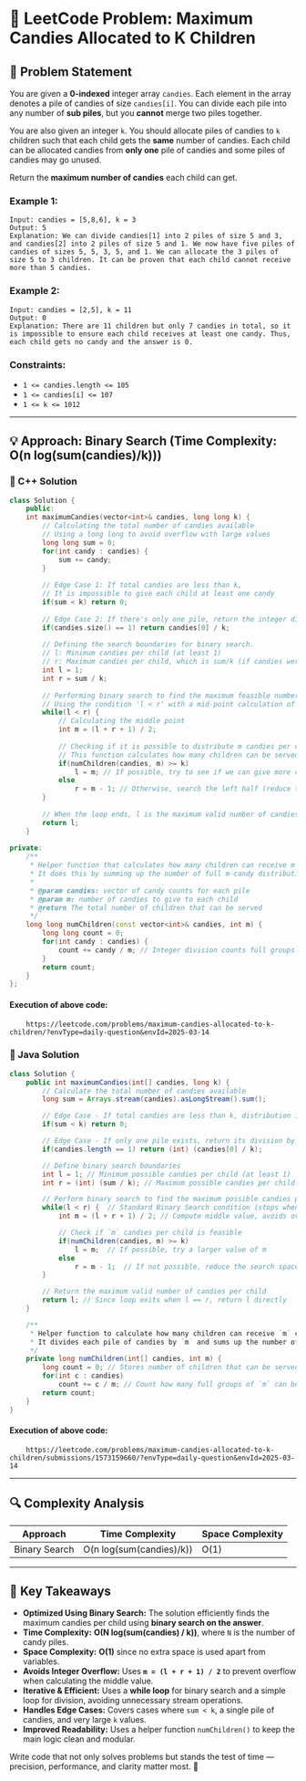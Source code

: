 # 🧠 LeetCode Problem: Maximum Candies Allocated to K Children

## 📌 Problem Statement

You are given a **0-indexed** integer array `candies`. Each element in the array denotes a pile of candies of size `candies[i]`. You can divide each pile into any number of **sub piles**, but you **cannot** merge two piles together.

You are also given an integer `k`. You should allocate piles of candies to `k` children such that each child gets the **same** number of candies. Each child can be allocated candies from **only one** pile of candies and some piles of candies may go unused.

Return the **maximum number of candies** each child can get.

### Example 1:

```plaintext
Input: candies = [5,8,6], k = 3
Output: 5
Explanation: We can divide candies[1] into 2 piles of size 5 and 3, and candies[2] into 2 piles of size 5 and 1. We now have five piles of candies of sizes 5, 5, 3, 5, and 1. We can allocate the 3 piles of size 5 to 3 children. It can be proven that each child cannot receive more than 5 candies.
```

### Example 2:

```plaintext
Input: candies = [2,5], k = 11
Output: 0
Explanation: There are 11 children but only 7 candies in total, so it is impossible to ensure each child receives at least one candy. Thus, each child gets no candy and the answer is 0.
```

### Constraints:

- `1 <= candies.length <= 105`
- `1 <= candies[i] <= 107`
- `1 <= k <= 1012`

---

## 💡 Approach: Binary Search (Time Complexity: O(n log(sum(candies)/k)))

### 🔧 C++ Solution
```cpp
class Solution {
    public:
    int maximumCandies(vector<int>& candies, long long k) {
        // Calculating the total number of candies available
        // Using a long long to avoid overflow with large values
        long long sum = 0;
        for(int candy : candies) {
            sum += candy;
        }
        
        // Edge Case 1: If total candies are less than k,
        // It is impossible to give each child at least one candy
        if(sum < k) return 0;
        
        // Edge Case 2: If there's only one pile, return the integer division of that pile by k
        if(candies.size() == 1) return candies[0] / k;
        
        // Defining the search boundaries for binary search.
        // l: Minimum candies per child (at least 1)
        // r: Maximum candies per child, which is sum/k (if candies were evenly distributed).
        int l = 1;
        int r = sum / k;
        
        // Performing binary search to find the maximum feasible number of candies per child
        // Using the condition 'l < r' with a mid-point calculation of (l + r + 1) / 2
        while(l < r) {
            // Calculating the middle point
            int m = (l + r + 1) / 2;
            
            // Checking if it is possible to distribute m candies per child to at least k children
            // This function calculates how many children can be served with m candies each
            if(numChildren(candies, m) >= k)
                l = m; // If possible, try to see if we can give more candies (search right half)
            else
                r = m - 1; // Otherwise, search the left half (reduce the number)
        }
        
        // When the loop ends, l is the maximum valid number of candies per child.
        return l;
    }
    
private:
    /**
     * Helper function that calculates how many children can receive m candies each
     * It does this by summing up the number of full m-candy distributions from each pile
     *
     * @param candies: vector of candy counts for each pile
     * @param m: number of candies to give to each child
     * @return The total number of children that can be served
     */
    long long numChildren(const vector<int>& candies, int m) {
        long long count = 0;
        for(int candy : candies) {
            count += candy / m; // Integer division counts full groups of m candies that can be formed
        }
        return count;
    }
};
```

#### Execution of above code:
```link
    https://leetcode.com/problems/maximum-candies-allocated-to-k-children/?envType=daily-question&envId=2025-03-14
```

### 🔧 Java Solution
```java
class Solution {
    public int maximumCandies(int[] candies, long k) {
        // Calculate the total number of candies available
        long sum = Arrays.stream(candies).asLongStream().sum();

        // Edge Case - If total candies are less than k, distribution is impossible
        if(sum < k) return 0;  

        // Edge Case - If only one pile exists, return its division by k
        if(candies.length == 1) return (int) (candies[0] / k);  

        // Define binary search boundaries
        int l = 1; // Minimum possible candies per child (at least 1)
        int r = (int) (sum / k); // Maximum possible candies per child

        // Perform binary search to find the maximum possible candies per child
        while(l < r) {  // Standard Binary Search condition (stops when l == r)
            int m = (l + r + 1) / 2; // Compute middle value, avoids overflow

            // Check if `m` candies per child is feasible
            if(numChildren(candies, m) >= k)
                l = m;  // If possible, try a larger value of m
            else
                r = m - 1;  // If not possible, reduce the search space
        }

        // Return the maximum valid number of candies per child
        return l; // Since loop exits when l == r, return l directly
    }

    /**
     * Helper function to calculate how many children can receive `m` candies each.
     * It divides each pile of candies by `m` and sums up the number of children served.
     */
    private long numChildren(int[] candies, int m) {
        long count = 0; // Stores number of children that can be served
        for(int c : candies)
            count += c / m; // Count how many full groups of `m` can be made
        return count;
    }
}
```

#### Execution of above code:
```link
    https://leetcode.com/problems/maximum-candies-allocated-to-k-children/submissions/1573159660/?envType=daily-question&envId=2025-03-14
```

---


## 🔍 Complexity Analysis

| Approach      | Time Complexity          | Space Complexity |
|---------------|--------------------------|------------------|
| Binary Search | O(n log(sum(candies)/k)) | O(1)             |

---

## 🏅 Key Takeaways  

- **Optimized Using Binary Search:** The solution efficiently finds the maximum candies per child using **binary search on the answer**.  
- **Time Complexity:** **O(N log(sum(candies) / k))**, where `N` is the number of candy piles.  
- **Space Complexity:** **O(1)** since no extra space is used apart from variables.  
- **Avoids Integer Overflow:** Uses **`m = (l + r + 1) / 2`** to prevent overflow when calculating the middle value.  
- **Iterative & Efficient:** Uses a **while loop** for binary search and a simple loop for division, avoiding unnecessary stream operations.  
- **Handles Edge Cases:** Covers cases where `sum < k`, a single pile of candies, and very large `k` values.  
- **Improved Readability:** Uses a helper function `numChildren()` to keep the main logic clean and modular.

Write code that not only solves problems but stands the test of time — precision, performance, and clarity matter most. 🎯


